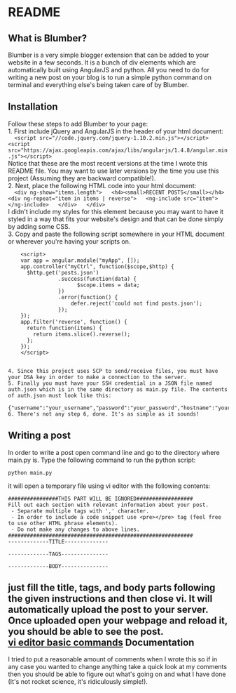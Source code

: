 README
======

What is Blumber?
-----------------

Blumber is a very simple blogger extension that can be added to your website in a few seconds. It is a bunch of div elements which are automatically built using AngularJS and python. All you need to do for writing a new post on your blog is to run a simple python command on terminal and everything else's being taken care of by Blumber.

Installation
------------

Follow these steps to add Blumber to your page:  
	1. First include jQuery and AngularJS in the header of your html document:  
	```  
		<script src="//code.jquery.com/jquery-1.10.2.min.js"></script>  
		<script src="https://ajax.googleapis.com/ajax/libs/angularjs/1.4.8/angular.min.js"></script>  
	```  
	   Notice that these are the most recent versions at the time I wrote this README file. You may want to use later versions by the time you use this project (Assuming they are backward compatible!).  
	2. Next, place the following HTML code into your html document:  
	```  
		<div ng-show="items.length">  
			<h4><small>RECENT POSTS</small></h4>    
			<div ng-repeat="item in items | reverse">  
				<ng-include src="item"></ng-include>  
			</div>  
		</div>  
	```  
	   I didn't include my styles for this element because you may want to have it styled in a way that fits your website's design and that can be done simply by adding some CSS.  
	3. Copy and paste the following script somewhere in your HTML document or wherever you're having your scripts on.  

	  
		<script>  
		var app = angular.module("myApp", []);  
		app.controller("myCtrl", function($scope,$http) {  
		  $http.get('posts.json')  
		            .success(function(data) {   
		            	  $scope.items = data; 
		            })  
		            .error(function() {  
		                defer.reject('could not find posts.json');  
		            });  
		});  
		app.filter('reverse', function() {  
		  return function(items) {  
		    return items.slice().reverse();  
		  };  
		});  
		</script>     
	  
	  
	4. Since this project uses SCP to send/receive files, you must have your DSA key in order to make a connection to the server.  
	5. Finally you must have your SSH credential in a JSON file named auth.json which is in the same directory as main.py file. The contents of auth.json must look like this:  
		{"username":"your_username","password":"your_password","hostname":"your_hostname","port":"port_number","key_path":"path_to_DSA_key"}  
	6. There's not any step 6, done. It's as simple as it sounds!  
  
Writing a post
--------------
  
In order to write a post open command line and go to the directory where main.py is. Type the following command to run the python script:  
	  
	python main.py  
  
it will open a temporary file using vi editor with the following contents:  
  
	################THIS PART WILL BE IGNORED##################
	Fill out each section with relevant information about your post.
	 - Separate multiple tags with ',' character.
	 - In order to include a code snippet use <pre></pre> tag (feel free to use other HTML phrase elements).
	 - Do not make any changes to above lines.
	###########################################################
	-------------TITLE--------------

	-------------TAGS---------------

	-------------BODY---------------

just fill the title, tags, and body parts following the given instructions and then close vi. It will automatically upload the post to your server. Once uploaded open your webpage and reload it, you should be able to see the post.  
[vi editor basic commands][1]
Documentation
-------------
  
I tried to put a reasonable amount of comments when I wrote this so if in any case you wanted to change anything take a quick look at my comments then you should be able to figure out what's going on and what I have done (It's not rocket science, it's ridiculously simple!).  
  

[1]: https://www.cs.colostate.edu/helpdocs/vi.html